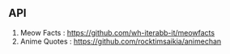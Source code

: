 ## API
1. Meow Facts : https://github.com/wh-iterabb-it/meowfacts  
2. Anime Quotes : https://github.com/rocktimsaikia/animechan   

